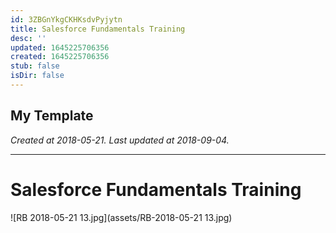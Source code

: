 ```yaml
---
id: 3ZBGnYkgCKHKsdvPyjytn
title: Salesforce Fundamentals Training
desc: ''
updated: 1645225706356
created: 1645225706356
stub: false
isDir: false
---
```

My Template
---

_Created at 2018-05-21._
_Last updated at 2018-09-04._




---

# Salesforce Fundamentals Training


![RB 2018-05-21 13.jpg](assets/RB-2018-05-21 13.jpg)

